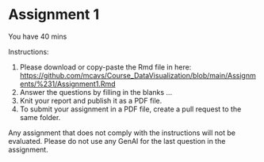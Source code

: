 # Assignment 1

You have 40 mins

Instructions:
1. Please download or copy-paste the Rmd file in here: https://github.com/mcavs/Course_DataVisualization/blob/main/Assignments/%231/Assignment1.Rmd
2. Answer the questions by filling in the blanks ...
3. Knit your report and publish it as a PDF file. 
4. To submit your assignment in a PDF file, create a pull request to the same folder.

Any assignment that does not comply with the instructions will not be evaluated.
Please do not use any GenAI for the last question in the assignment. 
